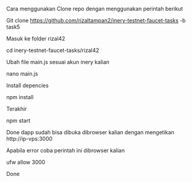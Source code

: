 Cara menggunakan
Clone repo dengan menggunakan perintah berikut

Git clone https://github.com/rizaltampan2/inery-testnet-faucet-tasks -b task5

Masuk ke folder rizal42

cd inery-testnet-faucet-tasks/rizal42

Ubah file main.js sesuai akun inery kalian

nano main.js

Install depencies 

npm install

Terakhir

npm start


Done dapp sudah bisa dibuka dibrowser kalian dengan mengetikan 
http://ip-vps:3000

Apabila error coba perintah ini dibrowser kalian

ufw allow 3000

Done
